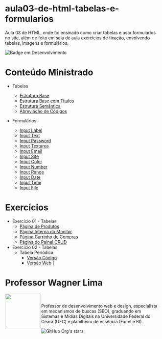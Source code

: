 # aula03-de-html-tabelas-e-formularios
 Aula 03 de HTML, onde foi ensinado como criar tabelas e usar formulários no site, além de feito em sala de aula exercícios de fixação, envolvendo tabelas, imagens e formulários. 

![Badge em Desenvolvimento](http://img.shields.io/static/v1?label=STATUS&message=FINALIZADO&color=GREEN&style=for-the-badge)

# Conteúdo Ministrado 

* Tabelas
  * [Estrutura Base](https://github.com/wagnerlimanet/aula03-de-html-tabelas-e-formularios/blob/main/tab-estrutura-simples-tabelas.html)
  * [Estrutura Base com Títulos](https://github.com/wagnerlimanet/aula03-de-html-tabelas-e-formularios/blob/main/tab-estrutura-titulo-tabelas.html)
  * [Estrutura Semântica](https://github.com/wagnerlimanet/aula03-de-html-tabelas-e-formularios/blob/main/tab-estrutura-semantica-tabelas.html)
  * [Abreviação de Códigos](https://github.com/wagnerlimanet/aula03-de-html-tabelas-e-formularios/blob/main/tab-abreviacao-de-codigos.html)
 
* Formulários
  * [Input Label](https://github.com/wagnerlimanet/aula03-de-html-tabelas-e-formularios/blob/main/form-label-input.html)
  * [Input Text](https://github.com/wagnerlimanet/aula03-de-html-tabelas-e-formularios/blob/main/form-input-text.html)
  * [Input Password](https://github.com/wagnerlimanet/aula03-de-html-tabelas-e-formularios/blob/main/form-input-password.html)
  * [Input Textarea](https://github.com/wagnerlimanet/aula03-de-html-tabelas-e-formularios/blob/main/form-textarea.html)
  * [Input Email](https://github.com/wagnerlimanet/aula03-de-html-tabelas-e-formularios/blob/main/form-input-email.html)
  * [Input Site](https://github.com/wagnerlimanet/aula03-de-html-tabelas-e-formularios/blob/main/form-input-site.html)
  * [Input Color](https://github.com/wagnerlimanet/aula03-de-html-tabelas-e-formularios/blob/main/form-input-color.html)
  * [Input Number](https://github.com/wagnerlimanet/aula03-de-html-tabelas-e-formularios/blob/main/form-input-number.html)
  * [Input Range](https://github.com/wagnerlimanet/aula03-de-html-tabelas-e-formularios/blob/main/form-input-range.html)
  * [Input Date](https://github.com/wagnerlimanet/aula03-de-html-tabelas-e-formularios/blob/main/form-input-date.html)
  * [Input Time](https://github.com/wagnerlimanet/aula03-de-html-tabelas-e-formularios/blob/main/form-input-time.html)
  * [Input File](https://github.com/wagnerlimanet/aula03-de-html-tabelas-e-formularios/blob/main/form-input-file.html)

  
# Exercícios 

* Exercício 01 - Tabelas
  * [Página de Produtos](https://github.com/wagnerlimanet/aula03-de-html-tabelas-e-formularios/blob/main/exercicio001-%5Bp1%5D-tabelas-produtos.html)
  * [Página Interna do Monitor](https://github.com/wagnerlimanet/aula03-de-html-tabelas-e-formularios/blob/main/exercicio001-%5Bp2%5D-tabelas-monitor.html)
  * [Página Carrinho de Compras](https://github.com/wagnerlimanet/aula03-de-html-tabelas-e-formularios/blob/main/exercicio001-%5Bp3%5D-tabelas-carrinho-de-compras.html) 
  * [Página do Painel CRUD](https://github.com/wagnerlimanet/aula03-de-html-tabelas-e-formularios/blob/main/exercicio001-%5Bp4%5D-tabelas-painel-admin.html)
* Exercício 02 - Tabelas
  * Tabela Periódica
    * [Versão Código](https://github.com/wagnerlimanet/aula03-de-html-tabelas-e-formularios/blob/main/exercicio002-tabelas-tabela-periodica.html)
    * [Versão Web](https://wagnerlimanet.github.io/aula03-de-html-tabelas-e-formularios/exercicio002-tabelas-tabela-periodica.html) | 

# Professor Wagner Lima
<img loading="lazy" src="https://avatars.githubusercontent.com/u/80631657?v=4" width=115 align=left>
<br>
<p> Professor de desenvolvimento web e design, especialista em mecanismos de buscas (SEO), graduando em Sistemas e Mídias Digitais na Universidade Federal do Ceará (UFC) e planilheiro de essência (Excel e BI). </p> 

![GitHub Org's stars](https://img.shields.io/github/stars/wagnerlimanet?style=social)
